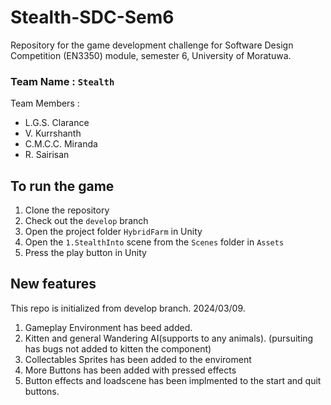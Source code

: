 # Stealth-SDC-Sem6

Repository for the game development challenge for Software Design Competition (EN3350) module, semester 6, University of Moratuwa.

### Team Name : `Stealth`

Team Members :

- L.G.S. Clarance
- V. Kurrshanth
- C.M.C.C. Miranda
- R. Sairisan




## To run the game

1. Clone the repository
2. Check out the `develop` branch
3. Open the project folder `HybridFarm` in Unity
4. Open the `1.StealthInto` scene from the `Scenes` folder in `Assets`
5. Press the play button in Unity



## New features
This repo is initialized from develop branch. 2024/03/09.
1. Gameplay Environment has beed added.
2. Kitten and general Wandering AI(supports to any animals). (pursuiting has bugs not added to kitten the component)
3. Collectables Sprites has been added to the enviroment
4. More Buttons has been added with pressed effects
5. Button effects and loadscene has been implmented to the start and quit buttons.
